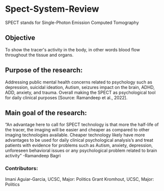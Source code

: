 # Spect-System-Review
SPECT stands for Single-Photon Emission Computed Tomography
## Objective 
To show the tracer's activity in the body, in other words blood flow throughout the tissue and organs. 
## Purpose of the research: 
Addressing public mental health concerns related to psychology 
such as depression, suicidal ideation, Autism, seizures impact on the brain, ADHD, ADD, anxiety, and trauma. 
Overall making the SPECT as psychological tool for daily clinical purposes [Source: Ramandeep et al., 2022].
## Main goal of the research: 
“An advantage here to call for SPECT technology is that more
the half-life of the tracer, the imaging will be easier and cheaper as compared to other
imaging technologies available. Cheaper technology likely have more advantages to be used
for daily clinical psychological analysis’s and treat patients with evidence for problems such
as Autism, anxiety, depression, unforeseen behavioral issues or any psychological problem
related to brain activity” -Ramandeep Bagri 

### Contributors:
Imani Aguiar-Garcia, UCSC, Major: Politics
Grant Kromhout, UCSC, Major: Politics 
